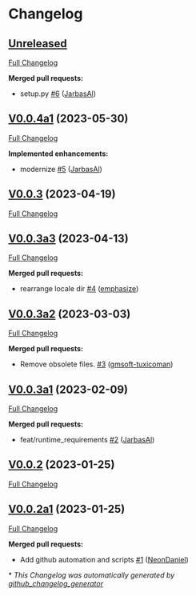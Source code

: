 # Changelog

## [Unreleased](https://github.com/OpenVoiceOS/skill-ovos-fallback-unknown/tree/HEAD)

[Full Changelog](https://github.com/OpenVoiceOS/skill-ovos-fallback-unknown/compare/V0.0.4a1...HEAD)

**Merged pull requests:**

- setup.py [\#6](https://github.com/OpenVoiceOS/skill-ovos-fallback-unknown/pull/6) ([JarbasAl](https://github.com/JarbasAl))

## [V0.0.4a1](https://github.com/OpenVoiceOS/skill-ovos-fallback-unknown/tree/V0.0.4a1) (2023-05-30)

[Full Changelog](https://github.com/OpenVoiceOS/skill-ovos-fallback-unknown/compare/V0.0.3...V0.0.4a1)

**Implemented enhancements:**

- modernize [\#5](https://github.com/OpenVoiceOS/skill-ovos-fallback-unknown/pull/5) ([JarbasAl](https://github.com/JarbasAl))

## [V0.0.3](https://github.com/OpenVoiceOS/skill-ovos-fallback-unknown/tree/V0.0.3) (2023-04-19)

[Full Changelog](https://github.com/OpenVoiceOS/skill-ovos-fallback-unknown/compare/V0.0.3a3...V0.0.3)

## [V0.0.3a3](https://github.com/OpenVoiceOS/skill-ovos-fallback-unknown/tree/V0.0.3a3) (2023-04-13)

[Full Changelog](https://github.com/OpenVoiceOS/skill-ovos-fallback-unknown/compare/V0.0.3a2...V0.0.3a3)

**Merged pull requests:**

- rearrange locale dir [\#4](https://github.com/OpenVoiceOS/skill-ovos-fallback-unknown/pull/4) ([emphasize](https://github.com/emphasize))

## [V0.0.3a2](https://github.com/OpenVoiceOS/skill-ovos-fallback-unknown/tree/V0.0.3a2) (2023-03-03)

[Full Changelog](https://github.com/OpenVoiceOS/skill-ovos-fallback-unknown/compare/V0.0.3a1...V0.0.3a2)

**Merged pull requests:**

- Remove obsolete files. [\#3](https://github.com/OpenVoiceOS/skill-ovos-fallback-unknown/pull/3) ([gmsoft-tuxicoman](https://github.com/gmsoft-tuxicoman))

## [V0.0.3a1](https://github.com/OpenVoiceOS/skill-ovos-fallback-unknown/tree/V0.0.3a1) (2023-02-09)

[Full Changelog](https://github.com/OpenVoiceOS/skill-ovos-fallback-unknown/compare/V0.0.2...V0.0.3a1)

**Merged pull requests:**

- feat/runtime\_requirements [\#2](https://github.com/OpenVoiceOS/skill-ovos-fallback-unknown/pull/2) ([JarbasAl](https://github.com/JarbasAl))

## [V0.0.2](https://github.com/OpenVoiceOS/skill-ovos-fallback-unknown/tree/V0.0.2) (2023-01-25)

[Full Changelog](https://github.com/OpenVoiceOS/skill-ovos-fallback-unknown/compare/V0.0.2a1...V0.0.2)

## [V0.0.2a1](https://github.com/OpenVoiceOS/skill-ovos-fallback-unknown/tree/V0.0.2a1) (2023-01-25)

[Full Changelog](https://github.com/OpenVoiceOS/skill-ovos-fallback-unknown/compare/e3a9fab7d9833ef68ce7dc4aae8bdb07ab19a826...V0.0.2a1)

**Merged pull requests:**

- Add github automation and scripts [\#1](https://github.com/OpenVoiceOS/skill-ovos-fallback-unknown/pull/1) ([NeonDaniel](https://github.com/NeonDaniel))



\* *This Changelog was automatically generated by [github_changelog_generator](https://github.com/github-changelog-generator/github-changelog-generator)*
